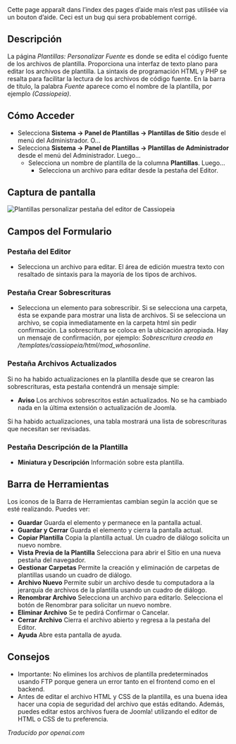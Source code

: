 <!-- Filename: Help4.x:Templates:_Customise_Source  / Display title: Modèles : Personnaliser la source -->

<div class="alert alert-warning">
Cette page apparaît dans l’index des pages d’aide mais n’est pas utilisée via un bouton d’aide.
Ceci est un bug qui sera probablement corrigé.
</div>

## Descripción

La página *Plantillas: Personalizar Fuente* es donde se edita el código fuente de los archivos de plantilla. Proporciona una interfaz de texto plano para editar los archivos de plantilla. La sintaxis de programación HTML y PHP se resalta para facilitar la lectura de los archivos de código fuente. En la barra de título, la palabra *Fuente* aparece como el nombre de la plantilla, por ejemplo *(Cassiopeia)*.

## Cómo Acceder

- Selecciona **Sistema → Panel de Plantillas → Plantillas de Sitio** desde el menú del Administrador. O...
- Selecciona **Sistema → Panel de Plantillas → Plantillas de Administrador** desde el menú del Administrador. Luego...
  - Selecciona un nombre de plantilla de la columna **Plantillas**. Luego...
    - Selecciona un archivo para editar desde la pestaña del Editor.

## Captura de pantalla

![Plantillas personalizar pestaña del editor de Cassiopeia](../../../es/imágenes/plantillas/plantillas-personalizar-cassiopeia-editar-componente-pestaña-editor.png)

## Campos del Formulario

### Pestaña del Editor

- Selecciona un archivo para editar. El área de edición muestra texto con resaltado de sintaxis para la mayoría de los tipos de archivos.

### Pestaña Crear Sobrescrituras

- Selecciona un elemento para sobrescribir. Si se selecciona una carpeta, ésta se expande para mostrar una lista de archivos. Si se selecciona un archivo, se copia inmediatamente en la carpeta html sin pedir confirmación. La sobrescritura se coloca en la ubicación apropiada. Hay un mensaje de confirmación, por ejemplo: *Sobrescritura creada en /templates/cassiopeia/html/mod_whosonline*.

### Pestaña Archivos Actualizados

Si no ha habido actualizaciones en la plantilla desde que se crearon las sobrescrituras, esta pestaña contendrá un mensaje simple:

- **Aviso** Los archivos sobrescritos están actualizados. No se ha cambiado nada en la última extensión o actualización de Joomla.

Si ha habido actualizaciones, una tabla mostrará una lista de sobrescrituras que necesitan ser revisadas.

### Pestaña Descripción de la Plantilla

- **Miniatura y Descripción** Información sobre esta plantilla.

## Barra de Herramientas

Los iconos de la Barra de Herramientas cambian según la acción que se esté realizando. Puedes ver:

- **Guardar** Guarda el elemento y permanece en la pantalla actual.
- **Guardar y Cerrar** Guarda el elemento y cierra la pantalla actual.
- **Copiar Plantilla** Copia la plantilla actual. Un cuadro de diálogo solicita
  un nuevo nombre.
- **Vista Previa de la Plantilla** Selecciona para abrir el Sitio en una nueva pestaña del navegador.
- **Gestionar Carpetas** Permite la creación y eliminación de carpetas de plantillas
  usando un cuadro de diálogo.
- **Archivo Nuevo** Permite subir un archivo desde tu computadora a la
  jerarquía de archivos de la plantilla usando un cuadro de diálogo.
- **Renombrar Archivo** Selecciona un archivo para editarlo. Selecciona el botón de Renombrar para
  solicitar un nuevo nombre.
- **Eliminar Archivo** Se te pedirá Confirmar o Cancelar.
- **Cerrar Archivo** Cierra el archivo abierto y regresa a la pestaña del Editor.
- **Ayuda** Abre esta pantalla de ayuda.

## Consejos

- Importante: No elimines los archivos de plantilla predeterminados usando FTP porque
  genera un error tanto en el frontend como en el backend.
- Antes de editar el archivo HTML y CSS de la plantilla, es una buena
  idea hacer una copia de seguridad del archivo que estás editando. Además, puedes editar
  estos archivos fuera de Joomla! utilizando el editor de HTML o CSS de tu
  preferencia.

*Traducido por openai.com*

